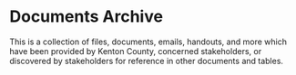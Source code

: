 # Documents Archive 

This is a collection of files, documents, emails, handouts, and more which have been provided by Kenton County, concerned stakeholders, or discovered by stakeholders for reference in other documents and tables.  

